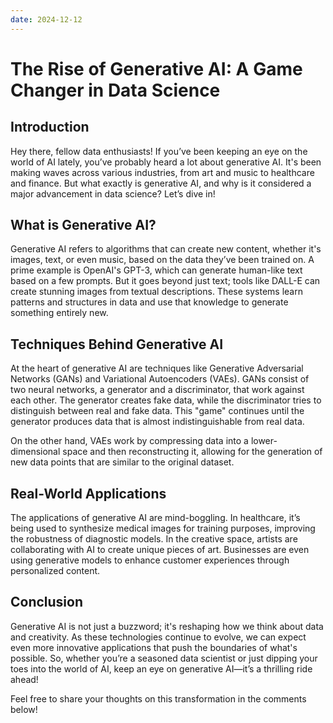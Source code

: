 ```yaml
---
date: 2024-12-12
---
```


# The Rise of Generative AI: A Game Changer in Data Science

## Introduction

Hey there, fellow data enthusiasts! If you’ve been keeping an eye on the world of AI lately, you’ve probably heard a lot about generative AI. It's been making waves across various industries, from art and music to healthcare and finance. But what exactly is generative AI, and why is it considered a major advancement in data science? Let’s dive in!

<!-- more -->
## What is Generative AI?

Generative AI refers to algorithms that can create new content, whether it's images, text, or even music, based on the data they’ve been trained on. A prime example is OpenAI's GPT-3, which can generate human-like text based on a few prompts. But it goes beyond just text; tools like DALL-E can create stunning images from textual descriptions. These systems learn patterns and structures in data and use that knowledge to generate something entirely new.

## Techniques Behind Generative AI

At the heart of generative AI are techniques like Generative Adversarial Networks (GANs) and Variational Autoencoders (VAEs). GANs consist of two neural networks, a generator and a discriminator, that work against each other. The generator creates fake data, while the discriminator tries to distinguish between real and fake data. This "game" continues until the generator produces data that is almost indistinguishable from real data.

On the other hand, VAEs work by compressing data into a lower-dimensional space and then reconstructing it, allowing for the generation of new data points that are similar to the original dataset.

## Real-World Applications

The applications of generative AI are mind-boggling. In healthcare, it’s being used to synthesize medical images for training purposes, improving the robustness of diagnostic models. In the creative space, artists are collaborating with AI to create unique pieces of art. Businesses are even using generative models to enhance customer experiences through personalized content.

## Conclusion

Generative AI is not just a buzzword; it's reshaping how we think about data and creativity. As these technologies continue to evolve, we can expect even more innovative applications that push the boundaries of what's possible. So, whether you’re a seasoned data scientist or just dipping your toes into the world of AI, keep an eye on generative AI—it’s a thrilling ride ahead!

Feel free to share your thoughts on this transformation in the comments below!